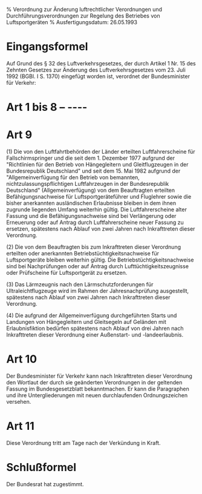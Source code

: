 % Verordnung zur Änderung luftrechtlicher Verordnungen und Durchführungsverordnungen zur Regelung des Betriebes von Luftsportgeräten
% Ausfertigungsdatum: 26.05.1993
 
# Eingangsformel

Auf Grund des § 32 des Luftverkehrsgesetzes, der durch Artikel 1 Nr. 15 des Zehnten Gesetzes zur Änderung des Luftverkehrsgesetzes vom 23. Juli 1992 (BGBl. I S. 1370) eingefügt worden ist, verordnet der Bundesminister für Verkehr:

# Art 1 bis 8 – ----

# Art 9

(1) Die von den Luftfahrtbehörden der Länder erteilten Luftfahrerscheine für Fallschirmspringer und die seit dem 1. Dezember 1977 aufgrund der "Richtlinien für den Betrieb von Hängegleitern und Gleitflugzeugen in der Bundesrepublik Deutschland" und seit dem 15. Mai 1982 aufgrund der "Allgemeinverfügung für den Betrieb von bemannten, nichtzulassungspflichtigen Luftfahrzeugen in der Bundesrepublik Deutschland" (Allgemeinverfügung) von dem Beauftragten erteilten Befähigungsnachweise für Luftsportgeräteführer und Fluglehrer sowie die bisher anerkannten ausländischen Erlaubnisse bleiben in dem ihnen zugrunde liegenden Umfang weiterhin gültig. Die Luftfahrerscheine alter Fassung und die Befähigungsnachweise sind bei Verlängerung oder Erneuerung oder auf Antrag durch Luftfahrerscheine neuer Fassung zu ersetzen, spätestens nach Ablauf von zwei Jahren nach Inkrafttreten dieser Verordnung.

(2) Die von dem Beauftragten bis zum Inkrafttreten dieser Verordnung erteilten oder anerkannten Betriebstüchtigkeitsnachweise für Luftsportgeräte bleiben weiterhin gültig. Die Betriebstüchtigkeitsnachweise sind bei Nachprüfungen oder auf Antrag durch Lufttüchtigkeitszeugnisse oder Prüfscheine für Luftsportgerät zu ersetzen.

(3) Das Lärmzeugnis nach den Lärmschutzforderungen für Ultraleichtflugzeuge wird im Rahmen der Jahresnachprüfung ausgestellt, spätestens nach Ablauf von zwei Jahren nach Inkrafttreten dieser Verordnung.

(4) Die aufgrund der Allgemeinverfügung durchgeführten Starts und Landungen von Hängegleitern und Gleitsegeln auf Geländen mit Erlaubnisfiktion bedürfen spätestens nach Ablauf von drei Jahren nach Inkrafttreten dieser Verordnung einer Außenstart- und -landeerlaubnis.

# Art 10

Der Bundesminister für Verkehr kann nach Inkrafttreten dieser Verordnung den Wortlaut der durch sie geänderten Verordnungen in der geltenden Fassung im Bundesgesetzblatt bekanntmachen. Er kann die Paragraphen und ihre Untergliederungen mit neuen durchlaufenden Ordnungszeichen versehen.

# Art 11

Diese Verordnung tritt am Tage nach der Verkündung in Kraft.

# Schlußformel

Der Bundesrat hat zugestimmt.
